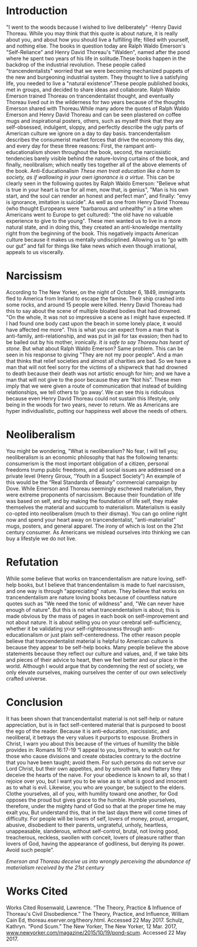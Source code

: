 # Introduction
"I went to the woods because I wished to live deliberately" -Henry David Thoreau. While you may think that this quote is about nature, it is really about you, and about how you should live a fulfilling life; filled with yourself, and nothing else. The books in question today are Ralph Waldo Emerson's "Self-Reliance" and Henry David Thoreau's "Walden", named after the pond where he spent two years of his life in solitude.These books happen in the backdrop of the industrial revolution. These people called "trancendentalists" worried that we were becoming mechanized puppets of the new and burgeoning industrial system. They thought to live a satisfying life, you needed to live a "natural existence".These people published books, met in groups, and decided to share ideas and collaborate. Ralph Waldo Emerson trained Thoreau on trancendentalist thought, and eventually Thoreau lived out in the wilderness for two years because of the thoughts Emerson shared with Thoreau.While many adore the quotes of Ralph Waldo Emerson and Henry David Thoreau and can be seen plastered on coffee mugs and inspirational posters, others, such as myself think that they are self-obsessed, indulgent, sloppy, and perfectly describe the ugly parts of American culture we ignore on a day to day basis. trancendentalism describes the consumerist market forces that drive the economy this day, and every day for these three reasons: First, the rampant anti-educationalism shown throughout the book, second, the narcissistic tendencies barely visible behind the nature-loving curtains of the book, and finally, neolibralism; which neatly ties together all of the above elements of the book.
Anti-Educationalism
*These men treat education like a harm to society, as if wallowing in your own ignorance is a virtue.* This can be clearly seen in the following quotes by Ralph Waldo Emerson: "Believe what is true in your heart is true for all men, now that, is genius", "Man is his own start, and the soul can render an honest and perfect man", and finally: "envy is ignorance, imitation is suicide". As well as one from Henry David Thoreau (who thought Europeans were "barbarous and unhealthy" in a time when Americans went to Europe to get cultured): "the old have no valuable experience to give to the young". These men wanted us to live in a more natural state, and in doing this, they created an anti-knowledge mentality right from the beginning of the book. This negatively impacts American culture because it makes us mentally undisciplined. Allowing us to “go with our gut” and fall for things like fake news which even though irrational, appeals to us viscerally.
# Narcissism 
According to The New Yorker, on the night of October 6, 1849, immigrants fled to America from Ireland to escape the famine. Their ship crashed into some rocks, and around 15 people were killed. Henry David Thoreau had this to say about the scene of multiple bloated bodies that had drowned. "On the whole, It was not so impressive a scene as I might have expected. If I had found one body cast upon the beach in some lonely place, it would have affected me more". This is what you can expect from a man that is anti-family, anti-relationship, and was put in jail for tax evasion; then had to be bailed out by his mother, ironically. *It is safe to say Thoreau has heart of stone.* But what about Ralph Waldo Emerson? Same problem. This can be seen in his response to giving "They are not my poor people". And a man that thinks that relief societies and almost all charities are bad. So we have a man that will not feel sorry for the victims of a shipwreck that had drowned to death because their death was not artistic enough for him; and we have a man that will not give to the poor because they are “Not his”. These men imply that we were given a route of communication that instead of building relationships, we tell others to ‘go away’. We can see this is ridiculous because even Henry David Thoreau could not sustain this lifestyle, only being in the woods for two years, never to return. We as Americans are hyper individualistic, putting our happiness well above the needs of others.
# Neoliberalism
You might be wondering, "What is neoliberalism? No fear, I will tell you; neoliberalism is an economic philosophy that has the following tenants: consumerism is the most important obligation of a citizen, personal freedoms trump public freedoms, and all social issues are addressed on a private level (Henry Giroux, “Youth in a Suspect Society”) An example of this would be the “Real Standards of Beauty” commercial campaign by Dove. While Emerson and Thoreau seemingly eschewed materialism, they were extreme proponents of narcissism. Because their foundation of life was based on self, and by making the foundation of life self, they make themselves the material and succumb to materialism. Materialism is easily co-opted into neoliberalism (much to their dismay). You can go online right now and spend your heart away on trancendentalist, “anti-materialist” mugs, posters, and general apparel. The irony of which is lost on the 21st century consumer. As Americans we mislead ourselves into thinking we can buy a lifestyle we do not live.
# Refutation
While some believe that works on trancendentalism are nature loving, self-help books, but I believe that trancendentalism is made to fuel narcissism, and one way is through "appreciating" nature. They believe that works on trancendentalism are nature loving books because of countless nature quotes such as "We need the tonic of wildness" and, "We can never have enough of nature". But this is not what trancendentalism is about; this is made obvious by the mass of pages in each book on self-improvement and not about nature. It is about selling you on your cerebral self-sufficiency, whether it be validating your self-righteousness through anti-educationalism or just plain self-centeredness. The other reason people believe that trancendentalist material is helpful to American culture is because they appear to be self-help books. Many people believe the above statements because they reflect our culture and values, and, if we take bits and pieces of their advice to heart, then we feel better and our place in the world. Although I would argue that by condemning the rest of society, we only elevate ourselves, making ourselves the center of our own selectively crafted universe.
# Conclusion
It has been shown that trancendentalist material is not self-help or nature appreciation, but is in fact self-centered material that is purposed to boost the ego of the reader. Because it is anti-education, narcissistic, and neoliberal, it betrays the very values it purports to espouse. Brothers in Christ, I warn you about this because of the virtues of humility the bible provides in:
Romans 16:17-19 “I appeal to you, brothers, to watch out for those who cause divisions and create obstacles contrary to the doctrine that you have been taught; avoid them. For such persons do not serve our Lord Christ, but their own appetites, and by smooth talk and flattery they deceive the hearts of the naive. For your obedience is known to all, so that I rejoice over you, but I want you to be wise as to what is good and innocent as to what is evil. Likewise, you who are younger, be subject to the elders. Clothe yourselves, all of you, with humility toward one another, for God opposes the proud but gives grace to the humble. Humble yourselves, therefore, under the mighty hand of God so that at the proper time he may exalt you, But understand this, that in the last days there will come times of difficulty. For people will be lovers of self, lovers of money, proud, arrogant, abusive, disobedient to their parents, ungrateful, unholy, heartless, unappeasable, slanderous, without self-control, brutal, not loving good, treacherous, reckless, swollen with conceit, lovers of pleasure rather than lovers of God, having the appearance of godliness, but denying its power. Avoid such people”.

*Emerson and Thoreau deceive us into wrongly perceiving the abundance of materialism received by the 21st century*

# Works Cited

Works Cited
Rosenwald, Lawrence. “The Theory, Practice & Influence of Thoreau's Civil Disobedience.” The Theory, Practice, and Influence, William Cain Ed, thoreau.eserver.org/theory.html. Accessed 22 May 2017.
Schulz, Kathryn. “Pond Scum.” The New Yorker, The New Yorker, 12 Mar. 2017, www.newyorker.com/magazine/2015/10/19/pond-scum. Accessed 22 May 2017.

